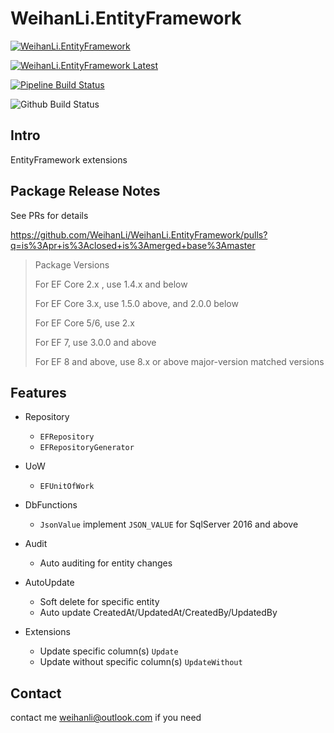 # WeihanLi.EntityFramework

[![WeihanLi.EntityFramework](https://img.shields.io/nuget/v/WeihanLi.EntityFramework.svg)](https://www.nuget.org/packages/WeihanLi.EntityFramework/)

[![WeihanLi.EntityFramework Latest](https://img.shields.io/nuget/vpre/WeihanLi.EntityFramework)](https://www.nuget.org/packages/WeihanLi.EntityFramework/absoluteLatest)

[![Pipeline Build Status](https://weihanli.visualstudio.com/Pipelines/_apis/build/status/WeihanLi.WeihanLi.EntityFramework?branchName=dev)](https://weihanli.visualstudio.com/Pipelines/_build/latest?definitionId=11&branchName=dev)

![Github Build Status](https://github.com/WeihanLi/WeihanLi.EntityFramework/workflows/default/badge.svg)

## Intro

EntityFramework extensions

## Package Release Notes

See PRs for details

https://github.com/WeihanLi/WeihanLi.EntityFramework/pulls?q=is%3Apr+is%3Aclosed+is%3Amerged+base%3Amaster

> Package Versions
>
> For EF Core 2.x , use 1.4.x and below
>
> For EF Core 3.x, use 1.5.0 above, and 2.0.0 below
>
> For EF Core 5/6, use 2.x
>
> For EF 7, use 3.0.0 and above
>
> For EF 8 and above, use 8.x or above major-version matched versions

## Features

- Repository
  
  - `EFRepository`
  - `EFRepositoryGenerator`

- UoW
  
  - `EFUnitOfWork`  

- DbFunctions
  
  - `JsonValue` implement `JSON_VALUE` for SqlServer 2016 and above

- Audit

  - Auto auditing for entity changes
 
- AutoUpdate

  - Soft delete for specific entity
  - Auto update CreatedAt/UpdatedAt/CreatedBy/UpdatedBy

- Extensions

  - Update specific column(s) `Update`
  - Update without specific column(s) `UpdateWithout`

## Contact

contact me <weihanli@outlook.com> if you need
